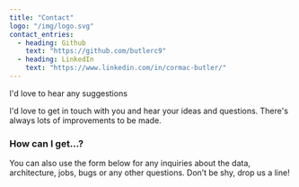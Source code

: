 ```yaml
---
title: "Contact"
logo: "/img/logo.svg"
contact_entries:
  - heading: Github
    text: "https://github.com/butlerc9"
  - heading: LinkedIn
    text: "https://www.linkedin.com/in/cormac-butler/"
---
```


I'd love to hear any suggestions

I'd love to get in touch with you and hear your ideas and
questions. There's always lots of improvements to be made. 

<h3 class="f4 b lh-title mb2">How can I get…?</h3>

You can also use the form below for any inquiries about the data, architecture, jobs, bugs or any other questions. Don’t be shy, drop us a line!
